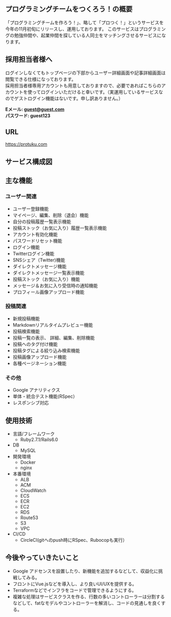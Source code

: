 ## プログラミングチームをつくろう！の概要
「プログラミングチームを作ろう！」、略して「プロつく！」というサービスを今年の11月初旬にリリースし、運用しております。
このサービスはプログラミングの勉強仲間や、起業仲間を探している人同士をマッチングさせるサービスになります。
## 採用担当者様へ
 ログインしなくてもトップページの下部からユーザー詳細画面や記事詳細画面は閲覧できる仕様になっております。<br>
 採用担当者様専用アカウントも用意しておりますので、必要であればこちらのアカウントを使ってログインいただけると幸いです。（実運用しているサービスなのでゲストログイン機能はないです。申し訳ありません。）
 
 **Eメール: guest@guest.com<br>**
 **パスワード: guest123**

## URL
https://protuku.com
  
## サービス構成図

  
## 主な機能
### ユーザー関連
- ユーザー登録機能
- マイページ、編集、削除（退会）機能
- 自分の投稿履歴一覧表示機能
- 投稿ストック（お気に入り）履歴一覧表示機能
- アカウント有効化機能
- パスワードリセット機能
- ログイン機能
- Twitterログイン機能
- SNSシェア（Twitter)機能
- ダイレクトメッセージ機能
- ダイレクトメッセージ一覧表示機能
- 投稿ストック（お気に入り）機能
- メッセージ＆お気に入り受信時の通知機能
- プロフィール画像アップロード機能

### 投稿関連
- 新規投稿機能
- Markdownリアルタイムプレビュー機能
- 投稿検索機能
- 投稿一覧の表示、 詳細、編集、削除機能
- 投稿へのタグ付け機能
- 投稿タグによる絞り込み検索機能
- 投稿画像アップロード機能
- 各種ページネーション機能

### その他
- Google アナリティクス
- 単体・統合テスト機能(RSpec）
- レスポンシブ対応

## 使用技術
- 言語/フレームワーク
  - Ruby2.7.1/Rails6.0
- DB
  - MySQL
- 開発環境
  - Docker
  - nginx
- 本番環境
  - ALB
  - ACM
  - CloudWatch
  - ECS
  - ECR
  - EC2
  - RDS
  - Route53
  - S3
  - VPC
- CI/CD
  - CircleCI(gitへのpush時にRSpec、Rubocopも実行）
  
## 今後やっていきたいこと
- Google アドセンスを設置したり、新機能を追加するなどして、収益化に挑戦してみる。
- フロントにVue.jsなどを導入し、より良いUI/UXを提供する。
- Terraformなどでインフラをコードで管理できるようにする。
- 複雑な処理はサービスクラスを作る、行数の多いコントローラーは分割するなどして、fatなモデルやコントローラーを解消し、コードの見通しを良くする。

